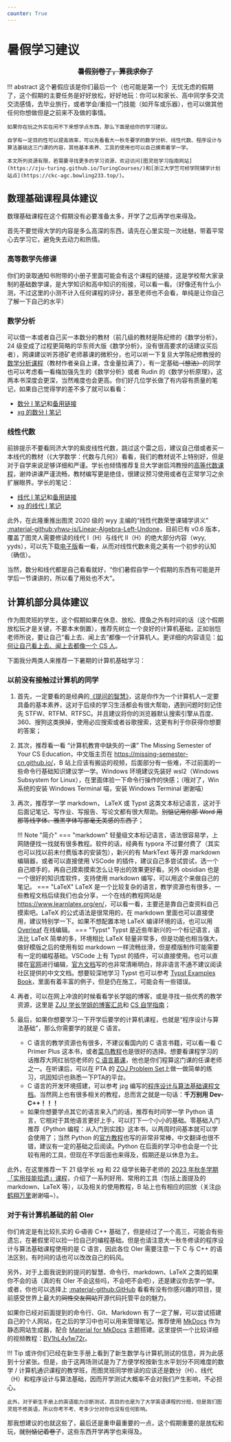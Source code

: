 ```yaml
---
counter: True
---
```


# 暑假学习建议

<div style="text-align: center; font-size: 1rem;"><strong><del>暑假别卷了，算我求你了</del></strong></div>

!!! abstract
    这个暑假应该是你们最后一个（也可能是第一个）无忧无虑的假期了，这个假期的主要任务是好好放松，好好地玩：你可以和家长、高中同学多交流交流感情，去毕业旅行，或者学会/重拾一门技能（如开车或乐器），也可以做其他任何你想做但是之前来不及做的事情。

    如果你在玩之外实在闲不下来想学点东西，那么下面是给你的学习建议。

    自学有一定目的性可以提高效率，可以先看看大一秋冬要学的数学分析、线性代数、程序设计与算法基础这三门课的内容，其他基本素养、工具的使用也可以自己摸索着学一学。

    本文所列资源有限，若需要寻找更多的学习资源，欢迎访问[图灵班学习指南网站](https://zju-turing.github.io/TuringCourses/)和[浙江大学竺可桢学院辅学计划站点](https://ckc-agc.bowling233.top/)。

## 数理基础课程具体建议
数理基础课程在这个假期没有必要准备太多，开学了之后再学也来得及。

首先不要觉得大学的内容是多么高深的东西，请先在心里实现一次祛魅，带着平常心去学习它，避免失去动力和热情。

### 高等数学先修课
你们的录取通知书附带的小册子里面可能会有这个课程的链接，这是学校帮大家录制的基础数学课，是大学知识和高中知识的衔接，可以看一看。（好像还有什么小测，不过这里的小测不计入任何课程的评分，甚至老师也不会看，单纯是让你自己了解一下自己的水平）

### 数学分析
可以借一本或者自己买一本数分的教材（前几级的教材是陈纪修的《数学分析》，24 级变成了过程更简略的华东师大版《数学分析》，没有很高要求的话建议买后者），网课建议听苏德矿老师慕课的微积分，也可以听一下复旦大学陈纪修教授的[数学分析课程](https://www.bilibili.com/video/BV15v411g7VP)（教材作者亲自上课，含金量拉满了），有一定基础<del>（想法）</del>的同学也可以考虑看一看梅加强先生的《数学分析》或者 Rudin 的《数学分析原理》，这两本书深度会更深，当然难度也会更高。你们好几位学长做了有内容有质量的笔记，如果自己觉得学的差不多了就可以看看：

- [数分 Ⅰ 笔记](https://github.com/Intelligent-BOT/hello-world/blob/main/ZJU%E8%B5%84%E6%96%99/%E6%95%B0%E5%AD%A6%E5%88%86%E6%9E%90/%E6%95%B0%E5%AD%A6%E5%88%86%E6%9E%90I%E6%9C%9F%E6%9C%AB%E5%A4%8D%E4%B9%A0.pdf)和[备用链接](https://zhuanlan.zhihu.com/p/450978259)
- [xg 的数分 Ⅰ 笔记](https://note.tonycrane.cc/assets/files/%E6%95%B0%E5%AD%A6%E5%88%86%E6%9E%90%EF%BC%88%E7%94%B2%EF%BC%89I%EF%BC%88H%EF%BC%89%E7%AC%94%E8%AE%B0.pdf)

### 线性代数
前排提示不要看同济大学的紫皮线性代数，跳过这个雷之后，建议自己借或者买一本线代的教材（《大学数学：代数与几何》）看看，我们的教材说不上特别好，但是对于自学来说足够详细和严谨。学长也倾情推荐复旦大学谢启鸿教授的[高等代数课程](https://www.bilibili.com/video/BV1mJ411r7ZB)，谢帅讲课严谨流畅，教材编写更是绝佳，很建议预习使用或者在正常学习之余扩展眼界。学长的笔记：

- [线代 Ⅰ 笔记](https://github.com/Intelligent-BOT/hello-world/blob/main/ZJU%E8%B5%84%E6%96%99/%E7%BA%BF%E6%80%A7%E4%BB%A3%E6%95%B0/%E7%BA%BF%E6%80%A7%E4%BB%A3%E6%95%B0%E6%9C%9F%E6%9C%AB%E5%A4%8D%E4%B9%A0.pdf)和[备用链接](https://zhuanlan.zhihu.com/p/450971993)
- [xg 的线代 Ⅰ 笔记](https://note.tonycrane.cc/assets/files/%E7%BA%BF%E6%80%A7%E4%BB%A3%E6%95%B0%20I%EF%BC%88H%EF%BC%89%E7%AC%94%E8%AE%B0.pdf)

此外，在此隆重推出图灵 2020 级的 wyy 主编的“线性代数荣誉课辅学讲义” [:material-github:yhwu-is/Linear-Algebra-Left-Undone](https://github.com/yhwu-is/Linear-Algebra-Left-Undone)，目前已有 v0.6 版本，覆盖了图灵人需要修读的线代 I（H）与线代 II（H）的绝大部分内容（wyy, yyds），可以先下载[电子版](https://github.com/yhwu-is/Linear-Algebra-Left-Undone/releases/latest)看一看，从而对线性代数未竟之美有一个初步的认知（确信）。

当然，数分和线代都是自己看看就好，“你们暑假自学一个假期的东西有可能是开学后一节课讲的，所以看了用处也不大”。

## 计算机部分具体建议
作为图灵班的学生，这个假期如果在休息、放松、摸鱼之外有时间的话（这个假期放松玩才是关键，不要本末倒置），推荐先树立一个良好的计算机基础，正如翁恺老师所说，要让自己“看上去、闻上去”都像一个计算机人。更详细的内容请见：[如何让自己看上去、闻上去都像一个 CS 人](cser.md)。

下面我分两类人来推荐一下暑期的计算机基础学习：

### 以前没有接触过计算机的同学

1. 首先，一定要看的是经典的[《提问的智慧》](https://github.com/ryanhanwu/How-To-Ask-Questions-The-Smart-Way/blob/main/README-zh_CN.md)，这是你作为一个计算机人一定要具备的基本素养，这对于后续的学习生活都会有很大帮助，遇到问题时刻记住先 STFW、RTFM、RTFSC。并且建议将你的浏览器默认搜索引擎从百度、360、搜狗这类换掉，使用必应搜索或者谷歌搜索，这更有利于你获得你想要的答案；
2. 其次，推荐看一看 “计算机教育中缺失的一课” The Missing Semester of Your CS Education，中文版主页在 <https://missing-semester-cn.github.io/>，B 站上应该有搬运的视频，后面部分有一些难，不过前面的一些命令行基础知识建议学一学。Windows 环境建议先装好 wsl2（Windows Subsystem for Linux），在里面体验一下命令行操作的快感；（哦对了，Win 系统的安装 Windows Terminal 喵，安装 Windows Terminal 谢谢喵）
3. 再次，推荐学一学 markdown， LaTeX 或 Typst 这类文本标记语言，这对于后面记笔记、写作业、写报告、写论文都有很大帮助。<del>别惦记用你那 Word 用那等线字体、雅黑字体写那毫无美感的东西了</del>；

    !!! Note "简介"
        === "markdown"
            轻量级文本标记语言，语法很容易学，上网随便找一找就有很多教程。软件的话，经典有 typora 不过要付费了（其实也可以找以前未付费版本的安装包），新兴的有 MarkText 等开源 markdown 编辑器，或者可以直接使用 VSCode 的插件，建议自己多尝试尝试，选一个自己顺手的，再自己摸索摸索怎么让导出的效果更好看。另外 obsidian 也是一个很好的知识库软件，支持使用 markdown 编写，可以用这个来做自己的笔记。
        === "LaTeX"
            LaTeX 是一个比较复杂的语言，教学资源也有很多，一些教程文档后续我们也会分享，一个在线的教程网站是 <https://www.learnlatex.org/en/>，可以看一看，主要还是靠自己查资料自己摸索吧。LaTeX 的公式语法是很常用的，在 markdown 里面也可以直接使用，建议特别学一下。如果不想配置本地 LaTeX 编译环境的话，也可以用 [Overleaf](https://www.overleaf.com/) 在线编辑。
        === "Typst"
            Typst 是近些年新兴的一个标记语言，语法比 LaTeX 简单的多，环境相比 LaTeX 轻量非常多，但是功能也相当强大，做好模版之后的使用有如 markdown 一样流畅丝滑，但是模版制作可能需要有一定的编程基础。VSCode 上有 Typst 的插件，可以直接使用。也可以直接在[官网](https://typst.app)进行编辑，[官方文档](https://typst.app/docs/)写的也非常清晰明白，除非语言不通不建议阅读社区提供的中文文档。想要较深地学习 Typst 也可以参考 [Typst Examples Book](https://sitandr.github.io/typst-examples-book/book/about.html)，里面有着丰富的例子，但是仍在施工，可能会有一些错误。

4. 再者，可以在网上冲浪的时候看看学长学姐的博客，或是寻找一些优秀的教学资源，这里是 [ZJU 学长学姐的博客汇总](https://isshikihugh.github.io/zju-cs-asio/)和 [CS 自学指南](https://csdiy.wiki/)；
5. 最后，如果你想要学习一下开学后要学的计算机课程，也就是“程序设计与算法基础”，那么你需要学的就是 C 语言。  
    - C 语言的教学资源也有很多，不建议看国内的 C 语言书籍，可以看一看 C Primer Plus 这本书，或者[菜鸟教程](https://www.runoob.com/cprogramming/c-tutorial.html)也是很好的选择。想要看课程学习的话推荐大网红翁恺老师的 [C 语言慕课](https://www.icourse163.org/course/0809ZJU007-9001)，他也是你们程算这门课的任课老师之一。在听课后，可以在 PTA 的 [ZOJ Problem Set](https://pintia.cn/problem-sets/91827364500/exam/problems/type/7)上做一做简单的练习，巩固知识也熟悉一下PTA的平台。
    - C 语言的开发环境搭建，可以参考 jzg 编写的[程序设计与算法基础课程文档](https://zhoutimemachine.github.io/2023_FPA/)。当然网上也有很多相关的教程，总而言之就是一句话：**千万别用 Dev-C++！！！**
    - 如果你想要学点其它的语言来入门的话，推荐有时间学一学 Python 语言，它相对于其他语言更好上手，可以打下一个小小的基础。零基础入门推荐《Python 编程：从入门到实践》这本书，以两周时间基本就可以学会使用了；当然 Python 的[官方教程](https://docs.python.org/3.11/index.html)也写的非常非常棒，中文翻译也很不错，建议有一定的基础之后阅读。Python 在后面的学习中也会是一个比较有用的工具，但现在不学后面也来得及，假期还是以休息为主。

此外，在这里推荐一下 21 级学长 xg 和 22 级学长箱子老师的 [2023 年秋冬学期「实用技能拾遗」课程](https://slides.tonycrane.cc/PracticalSkillsTutorial/2023-fall-ckc/)，介绍了一系列好用、常用的工具（包括上面提及的 markdown、LaTeX 等），以及相关的使用教程，B 站上也有相应的回放（关注[@鹤翔万里](https://space.bilibili.com/171431343)谢谢喵~）。

### 对于有计算机基础的前 OIer
你们肯定是有比较扎实的 <del>C 语言</del> C++ 基础了，但是经过了一个高三，可能会有些遗忘，在暑假里可以捡一捡自己的编程基础。但是也请注意大一秋冬修读的程序设计与算法基础课程使用的是 C 语言，因此各位 OIer 需要注意一下 C 与 C++ 的语法区别，有时间的话也可以改改自己的码风。

另外，对于上面我说到的提问的智慧、命令行、markdown、LaTeX 之类的如果你不会的话（真的有 OIer 不会这些吗，不会吧不会吧），还是建议你去学一学。或者，你也可以选择上 [:material-github:GitHub](https://www.github.com) 看看有没有你感兴趣的项目，提前感受世界上最大的<del>同性交友网站</del>开源代码托管平台的魅力。

如果你已经对前面提到的命令行、Git、Markdown 有了一定了解，可以尝试搭建自己的个人网站，在之后的学习中也可以用来管理笔记。推荐使用 [MkDocs](https://www.mkdocs.org/) 作为静态网站生成器，配合 [Material for MkDocs](https://squidfunk.github.io/mkdocs-material/) 主题搭建。这里提供一个比较详细的视频教程：[BV1hL4y1w72r](https://www.bilibili.com/video/BV1hL4y1w72r)。


!!! Tip
    或许你们已经在新生手册上看到了新生数学与计算机测试的信息，并为此感到十分紧张。但是，由于这两场测试是为了方便学校按新生水平划分不同难度的数学 / 计算机通识课程的教学班，而图灵班同学修读的应该还是数分（H）、线代（H）和程序设计与算法基础，因而开学测试大概率不会对我们产生影响，不必担心。

    此外，对于新生手册上的英语能力诊断测试，其目的也是为了大学英语课程的分班，但是我们图灵班不修英语，所以你考不考、考多少分对你也没有任何影响。

那我想建议的也就这些了，最后还是重申最重要的一点，这个假期重要的是放松和玩，<del>就别惦记着卷了</del>，这些东西开学再学也来得及。
